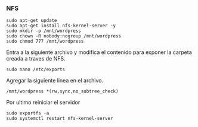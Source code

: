 ### **NFS**

```ssh
sudo apt-get update
sudo apt-get install nfs-kernel-server -y
sudo mkdir -p /mnt/wordpress
sudo chown -R nobody:nogroup /mnt/wordpress
sudo chmod 777 /mnt/wordpress
```

Entra a la siguiente archivo y modifica el contenido para exponer la carpeta creada a traves de NFS.

```ssh
sudo nano /etc/exports
```

Agregar la siguiente linea en el archivo.

```ssh
/mnt/wordpress *(rw,sync,no_subtree_check)
```

Por ultimo reiniciar el servidor

```ssh
sudo exportfs -a
sudo systemctl restart nfs-kernel-server
```